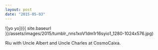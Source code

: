 ```yaml
---
layout: post
date: "2015-05-03"
---
```


![yo yo]({{ site.baseurl }}/assets/images/2015/tumblr_nns1xoV1dm1r16syio1_1280-1024x576.jpg)

Riu with Uncle Albert and Uncle Charles at CosmoCaixa.
